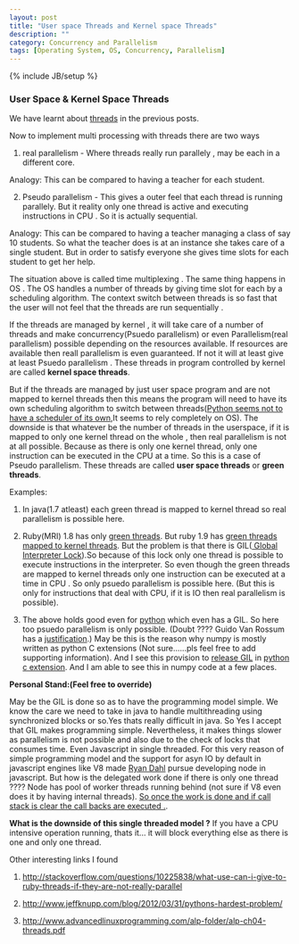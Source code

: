 ```yaml
---
layout: post
title: "User space Threads and Kernel space Threads"
description: ""
category: Concurrency and Parallelism
tags: [Operating System, OS, Concurrency, Parallelism]
---
```

{% include JB/setup %}


### User Space & Kernel Space Threads

We have learnt about <a href="http://harishatgithub.github.io/concurrency%20and%20parallelism%20-%20discussion/2015/04/26/concurrency-and-parallelism---disqus/">threads</a> in the previous posts. 

Now to implement multi processing with threads there are two ways

1) real parallelism - Where threads really run parallely , may be each in a different core.

Analogy: This can be compared to having a teacher for each student.

2) Pseudo parallelism - This gives a outer feel that each thread is running parallely. But it reality only one thread is active and executing instructions in CPU . So it is actually sequential.

Analogy: This can be compared to having a teacher managing a class of say 10 students. So what the teacher does is at an instance she takes care of a single student. But in order to satisfy everyone she gives time slots for each student to get her help. 

The situation above is called time multiplexing . The same thing happens in OS . The OS handles a number of threads by giving time slot for each by a scheduling algorithm. The context switch between threads is so fast that the user will not feel that the threads are run sequentially .


If the threads are managed by kernel , it will take care of a number of threads and make concurrency(Psuedo parallelism) or even Parallelism(real parallelism) possible depending on the resources available. If resources are available then reall parallelism is even guaranteed. If not it will at least give at least Psuedo parallelism .
These threads in program controlled by kernel are called **kernel space threads**.

But if the threads are managed by just user space program and are not mapped to kernel threads then this means the program will need to have its own scheduling algorithm to switch between threads(<a href="https://youtu.be/ph374fJqFPE?t=1287">Python seems not to have a scheduler of its own</a>,It seems to rely completely on OS). The downside is that whatever be the number of threads in the userspace, if it is mapped to only one kernel thread on the whole , then real parallelism is not at all possible. Because as there is only one kernel thread, only one instruction can be executed in the CPU at a time. So this is a case of Pseudo parallelism. These threads are called **user space threads** or **green threads**. 

Examples:

1) In java(1.7 atleast) each green thread is mapped to kernel thread so real parallelism is possible here.

2) Ruby(MRI) 1.8 has only <a href="https://www.igvita.com/2008/11/13/concurrency-is-a-myth-in-ruby/">green threads</a>. But ruby 1.9 has <a href="http://www.csinaction.com/2014/10/10/multithreading-in-the-mri-ruby-interpreter/">green threads mapped to kernel threads</a>. But the problem is that there is GIL(<a href="http://en.wikipedia.org/wiki/Global_Interpreter_Lock"> Global Interpreter Lock</a>).So because of this lock only one thread is possible to execute instructions in the interpreter. So even though the green threads are mapped to kernel threads only one instruction can be executed at a time in CPU . So only psuedo parallelism is possible here. (But this is only for instructions that deal with CPU, if it is IO then real parallelism is possible).

3) The above holds good even for <a href="http://jessenoller.com/2009/02/01/python-threads-and-the-global-interpreter-lock/">python</a> which even has a GIL. So here too psuedo parallelism is only possible. (Doubt ???? Guido Van Rossum has a <a href="https://mail.python.org/pipermail/python-3000/2007-May/007414.html">justification</a>.)
May be this is the reason why numpy is mostly written as python C extensions (Not sure......pls feel free to add supporting information). And I see this provision to <a href="https://docs.python.org/2/c-api/init.html#thread-state-and-the-global-interpreter-lock">release GIL</a> in <a href="http://stackoverflow.com/questions/1294382/what-is-a-global-interpreter-lock-gil/1294402#1294402">python c extension</a>. And I am able to see this in numpy code at a few places.

**Personal Stand:(Feel free to override)**

May be the GIL is done so as to have the programming model simple. We know the care we need to take in java to handle multithreading using synchronized blocks or so.Yes thats really difficult in java. So Yes I accept that GIL makes programming simple. Nevertheless, it makes things slower as parallelism is not possible and also due to the check of locks that consumes time. 
Even Javascript in single threaded. For this very reason of simple programming model and the support for asyn IO by default in javascript engines like V8 made <a href="https://www.youtube.com/watch?v=SAc0vQCC6UQ"> Ryan Dahl</a> pursue developing node in javascript. But how is the delegated work done if there is only one thread ????
Node has pool of worker threads running behind (not sure if V8 even does it by having internal threads). <a href="https://www.youtube.com/watch?v=8aGhZQkoFbQ">So once the work is done and if call stack is clear the call backs are executed .</a>. 

**What is the downside of this single threaded model ?**
If you have a CPU intensive operation running, thats it... it will block everything else as there is one and only one thread.

Other interesting links I found

1) http://stackoverflow.com/questions/10225838/what-use-can-i-give-to-ruby-threads-if-they-are-not-really-parallel

2) http://www.jeffknupp.com/blog/2012/03/31/pythons-hardest-problem/

3) http://www.advancedlinuxprogramming.com/alp-folder/alp-ch04-threads.pdf
